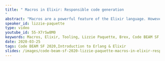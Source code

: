 ```yaml
---
title: " Macros in Elixir: Responsible code generation
"
abstract: "Macros are a powerful feature of the Elixir language. However, with great power comes great responsibility. In this talk we’ll explore how to leverage macros to reduce boilerplate, enforce best practices, and increase performance all while keeping code maintainable, readable, and idiomatic."
speaker_id: lizzie-paquette
type: video
youtube_id: 55-X7rSw8M0
keywords: Macros, Elixir, Tooling, Lizzie Paquette, Brex, Code BEAM SF,
date: 2020-03-25
tags: Code BEAM SF 2020,Introduction to Erlang & Elixir
slides: /images/code-beam-sf-2020-lizzie-paquette-macros-in-elixir-responsible-code-generation-compressed.pdf
---
```


